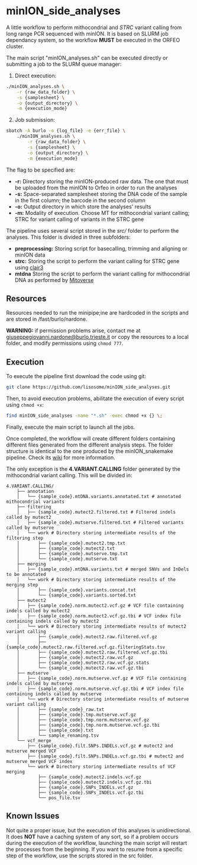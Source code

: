 # minION_side_analyses

A little workflow to perform mithocondrial and *STRC* variant calling from long range PCR sequenced with minION. It is based on SLURM job dependancy system, so the workflow **MUST** be executed in the ORFEO cluster. 

The main script "minION_analyses.sh" can be executed directly or submitting a job to the SLURM queue manager:

1. Direct execution:

```bash
./minION_analyses.sh \
    -r {raw_data_folder} \
    -s {samplesheet} \
    -o {output_directory} \
    -m {execution_mode}
```

2. Job submission:

```bash
sbatch -A burlo -o {log_file} -e {err_file} \
    ./minION_analyses.sh \
        -r {raw_data_folder} \
        -s {samplesheet} \
        -o {output_directory} \
        -m {execution_mode}
```

The flag to be specified are:
* **-r:** Directory storing the minION-produced raw data. The one that must be uploaded from the minION to Orfeo in order to run the analyses
* **-s:** Space-separated samplesheet storing the DNA code of the sample in the first column; the barcode in the second column
* **-o:** Output directory in which store the analyses' results
* **-m:** Modality of execution. Choose MT for mithocondrial variant calling; STRC for variant calling of variants in the STRC gene

The pipeline uses several script stored in the *src/* folder to perform the analyses. This folder is divided in three subfolders:
* **preprocessing:** Storing script for basecalling, trimming and aligning or minION data
* **strc:** Storing the script to perform the variant calling for STRC gene using [clair3](https://github.com/HKU-BAL/Clair3)
* **mtdna** Storing the script to perform the variant calling for mithocondrial DNA as performed by [Mitoverse](https://mitoverse.i-med.ac.at/#!)

## Resources

Resources needed to run the minipipe;ine are hardcoded in the scripts and are stored in /fast/burlo/nardone. 

**WARNING:** if permission problems arise, contact me at giuseppegiovanni.nardone@burlo.trieste.it or copy the resources to a local folder, and modify permissions using `chmod 777`.

## Execution

To execute the pipeline first download the code using git:
    
```bash
git clone https://github.com/lisosome/minION_side_analyses.git
```

Then, to avoid execution problems, abilitate the execution of every script using `chmod +x`:

```bash
find minION_side_analyses -name "*.sh" -exec chmod +x {} \;
```

Finally, execute the main script to launch all the jobs.


Once completed, the workflow will create different folders containing different files generated from the different analysis steps. The folder structure is identical to the one produced by the minION_snakemake pipeline. Check its [wiki](https://github.com/lisosome/minION_snakemake/wiki/Whole-Genome-Sequencing-analysis-protocol) for more information.


The only exception is the **4.VARIANT.CALLING** folder generated by the mithocondrial variant calling. This will be divided in:
    
```
4.VARIANT.CALLING/
    ├── annotation
    │   └── {sample_code}.mtDNA.variants.annotated.txt # annotated mithocondrial variants
    ├── filtering
    │   ├── {sample_code}.mutect2.filtered.txt # Filtered indels called by mutect2
    │   ├── {sample_code}.mutserve.filtered.txt # Filtered variants called by mutserve
    │   └── work # Directory storing intermediate results of the filtering step
    │       ├── {sample_code}.mutect2.tmp.txt
    │       ├── {sample_code}.mutect2.txt
    │       ├── {sample_code}.mutserve.tmp.txt
    │       └── {sample_code}.mutserve.txt
    ├── merging 
    │   ├── {sample_code}.mtDNA.variants.txt # merged SNVs and InDels to be annotated
    │   └── work # Directory storing intermediate results of the merging step
    │       ├── {sample_code}.variants.concat.txt
    │       └── {sample_code}.variants.sorted.txt
    ├── mutect2 
    │   ├── {sample_code}.norm.mutect2.vcf.gz # VCF file containing indels called by mutect2
    │   ├── {sample_code}.norm.mutect2.vcf.gz.tbi # VCF index file containing indels called by mutect2
    │   └── work # Directory storing intermediate results of mutect2 variant calling 
    │       ├── {sample_code}.mutect2.raw.filtered.vcf.gz
    │       ├── {sample_code}.mutect2.raw.filtered.vcf.gz.filteringStats.tsv
    │       ├── {sample_code}.mutect2.raw.filtered.vcf.gz.tbi
    │       ├── {sample_code}.mutect2.raw.vcf.gz
    │       ├── {sample_code}.mutect2.raw.vcf.gz.stats
    │       └── {sample_code}.mutect2.raw.vcf.gz.tbi
    ├── mutserve
    │   ├── {sample_code}.norm.mutserve.vcf.gz # VCF file containing indels called by mutserve
    │   ├── {sample_code}.norm.mutserve.vcf.gz.tbi # VCF index file containing indels called by mutserve
    │   └── work # Directory storing intermediate results of mutserve variant calling
    │       ├── {sample_code}_raw.txt
    │       ├── {sample_code}.tmp.mutserve.vcf.gz
    │       ├── {sample_code}.tmp.norm.mutserve.vcf.gz
    │       ├── {sample_code}.tmp.norm.mutserve.vcf.gz.tbi
    │       ├── {sample_code}.txt
    │       └── sample_renaming.tsv
    └── vcf_merge
        ├── {sample_code}.filt.SNPs.INDELs.vcf.gz # mutect2 and mutserve merged VCF
        ├── {sample_code}.filt.SNPs.INDELs.vcf.gz.tbi # mutect2 and mutserve merged VCF index
        └── work # Directory storing intermediate results of VCF merging
            ├── {sample_code}.mutect2.indels.vcf.gz
            ├── {sample_code}.mutect2.indels.vcf.gz.tbi
            ├── {sample_code}.SNPs_INDELs.vcf.gz
            ├── {sample_code}.SNPs_INDELs.vcf.gz.tbi
            └── pos_file.tsv
```

## Known Issues

Not quite a proper issue, but the execution of this analyses is unidirectional. It does **NOT** have a caching system of any sort, so if a problem occurs during the execution of the workflow, launching the main script will restart the processes from the beginning. If you want to resume from a specific step of the workflow, use the scripts stored in the src folder.